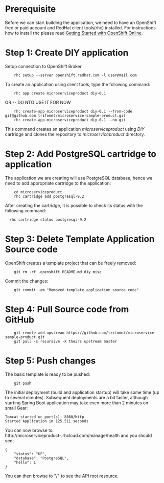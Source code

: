# Prerequisite

Before we can start building the application, we need to have an OpenShift free or paid account and RedHat client tools(rhc) installed. For instructions how to install rhc please read [Getting Started with OpenShift Online](https://developers.openshift.com/en/getting-started-overview.html).

# Step 1: Create DIY application
Setup connection to OpenShift Broker

```shell
	rhc setup --server openshift.redhat.com -l user@mail.com
```

To create an application using client tools, type the following command:

```shell
	rhc app create microserviceproduct diy-0.1
```

OR -- DO NTO USE IT FOR NOW

```shell
	rhc create-app microserviceproduct diy-0.1 --from-code git@github.com:trifonnt/microservice-sample-product.git
	rhc create-app microserviceproduct diy-0.1 --no-git
```

This command creates an application *microserviceproduct* using *DIY* cartridge and clones the repository to *microserviceproduct* directory.

# Step 2: Add PostgreSQL cartridge to application

The application we are creating will use PostgreSQL database, hence we need to add appropriate cartridge to the application:

```shell
	cd microserviceproduct
	rhc cartridge add postgresql-9.2
```

After creating the cartridge, it is possible to check its status with the following command:

```shell
  rhc cartridge status postgresql-9.2
```

# Step 3: Delete Template Application Source code

OpenShift creates a template project that can be freely removed:

```shell
	git rm -rf .openshift README.md diy misc
```

Commit the changes:

```shell
	git commit -am "Removed template application source code"
```

# Step 4: Pull Source code from GitHub

```shell
	git remote add upstream https://github.com/trifonnt/microservice-sample-product.git
	git pull -s recursive -X theirs upstream master
```

# Step 5: Push changes

The basic template is ready to be pushed:

```shell
	git push
```

The initial deployment (build and application startup) will take some time (up to several minutes). Subsequent deployments are a bit faster, although starting Spring Boot application may take even more than 2 minutes on small Gear:

	Tomcat started on port(s): 8080/http
	Started Application in 125.511 seconds

You can now browse to: http://microserviceproduct-<namespace>.rhcloud.com/manage/health and you should see:

	{
		"status": "UP",
		"database": "PostgreSQL",
		"hello": 1
	}

You can then browse to "/" to see the API root resource.
